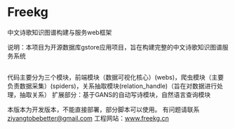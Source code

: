 # Freekg
中文诗歌知识图谱构建与服务web框架

说明：本项目为开源数据库gstore应用项目，旨在构建完整的中文诗歌知识图谱服务系统
##
代码主要分为三个模块，前端模块（数据可视化核心）(webs)，爬虫模块（主要负责数据采集）(spiders)，关系抽取模块(relation_handle)（旨在对数据进行处理，抽取关系）
扩展部分：基于GANS的自动写诗模块，自然语言查询模块

本版本为开发版本，不能直接部署，部分脚本可以使用。
有问题请联系 ziyangtobebetter@gmail.com
工程网站：www.freekg.cn
